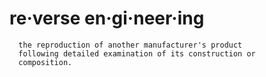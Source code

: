 # re·verse en·gi·neer·ing

```
  the reproduction of another manufacturer's product 
  following detailed examination of its construction or 
  composition.
```
